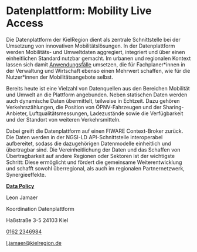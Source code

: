 Datenplattform: Mobility Live Access
==========

Die Datenplattform der KielRegion dient als zentrale Schnittstelle bei der Umsetzung von innovativen Mobilitätslösungen. In der Datenplattform werden Mobilitäts- und Umweltdaten aggregiert, integriert und über einen einheitlichen Standard nutzbar gemacht. Im urbanen und regionalen Kontext lassen sich damit [Anwendungsfälle](https://www.kielregion.de/mobilitaetsregion/digitale-mobilitaet/anwendungsfaelle-und-projekte/) umsetzen, die für Fachplaner\*innen in der Verwaltung und Wirtschaft ebenso einen Mehrwert schaffen, wie für die Nutzer\*innen der Mobilitätsangebote selbst.

Bereits heute ist eine Vielzahl von Datenquellen aus den Bereichen Mobilität und Umwelt an die Plattform angebunden. Neben statischen Daten werden auch dynamische Daten übermittelt, teilweise in Echtzeit. Dazu gehören Verkehrszählungen, die Position von ÖPNV-Fahrzeugen und der Sharing-Anbieter, Luftqualitätsmessungen, Ladezustände sowie die Verfügbarkeit und der Standort von weiteren Verkehrsmitteln.

Dabei greift die Datenplattform auf einen FIWARE Context-Broker zurück. Die Daten werden in der NGSI-LD API-Schnittstelle interoperabel aufbereitet, sodass die dazugehörigen Datenmodelle einheitlich und übertragbar sind. Die Vereinheitlichung der Daten und das Schaffen von Übertragbarkeit auf andere Regionen oder Sektoren ist der wichtigste Schritt: Diese ermöglicht und fördert die gemeinsame Weiterentwicklung und schafft sowohl überregional, als auch im regionalen Partnernetzwerk, Synergieeffekte.

**[Data Policy](https://mobility.kielregion.de/wp-content/uploads/2022/10/220126_Datenplattform_Data_Policy.pdf)**

 Leon Jamaer

 Koordination Datenplattform

Haßstraße 3-5
24103 Kiel

[0162 2346984](tel:01622346984)

[l.jamaer@kielregion.de](mailto:l.jamaer@kielregion.de)
